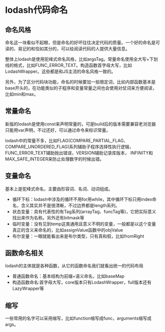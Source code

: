# lodash代码命名

## 命名风格
命名这一块看似不起眼，但是命名的好坏往往决定代码的质量。一个好的命名是可读的、易记的和恰如其分的，可以给阅读代码的人提供大量信息。

整体上lodash是使用驼峰式命名风格，比如argsTag。常量命名使用全大写+下划线的格式，比如FUNC_ERROR_TEXT。构造函数首字母大写，比如LodashWrapper。这些都是和JS主流的命名风格一致的。

另外，为了区分代码块功能，命名的时候要加一些限定词，比如内部函数基本是base开头的，在功能类似的子程序和变量常量之间也会使用对仗词来方便阅读，比如min和max。

## 常量命名
新版的lodash是使用const来声明常量的，可是build后的版本需要兼容老浏览器只能用var声明，不过还好，可以通过命令来标识常量。

lodash中的常量不多，比如FLAG(COMPARE_PARTIAL_FLAG、COMPARE_UNORDERED_FLAG)系列辅助子程序选择性执行逻辑，FUNC_ERROR_TEXT辅助抛出错误，VERSION辅助记录库版本，
INFINITY和MAX_SAFE_INTEGER来防止处理数字的时候出错。

## 变量命名
基本上是驼峰式命名，主要由形容词、名词、动词组成。

* 循环下标：lodash中涉及的循环不用for用while，其中循环下标只用index命名，含义其实并不是很清晰，不过边界都是length系列。
* 状态变量：具有代表性的有Tag系列(arrayTag、funcTag等)，它把实际意义找出来作为名称。另外还有bitmask等
* 临时变量：没有见到temp这类通用且意义不明的变量，一般都是以这个变量真正的含义来命名的，比如assignValue函数中的objValue
* 布尔变量：一眼就能看出来是布尔类型，只有真和假，比如fromRight

## 函数命名相关
lodash的主体就是各种函数，从它的函数命名我们就看出统一的代码布局

* 普通函数命名：基本结构为前缀+语义命名，比如baseMap
* 构造函数命名:首字母大写，core版本只有LodashWrapper，full版本还有LazyWrapper等

## 缩写
一些常用的名字可以采用缩写，比如function缩写成func，arguments缩写成args。